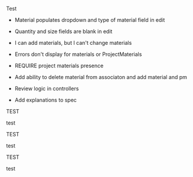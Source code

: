 Test

- Material populates dropdown and type of material field in edit
- Quantity and size fields are blank in edit
- I can add materials, but I can't change materials
- Errors don't display for materials or ProjectMaterials
- REQUIRE project materials presence
- Add ability to delete material from associaton and add material and pm

- Review logic in controllers 
- Add explanations to spec

TEST

test

TEST

test

TEST

test